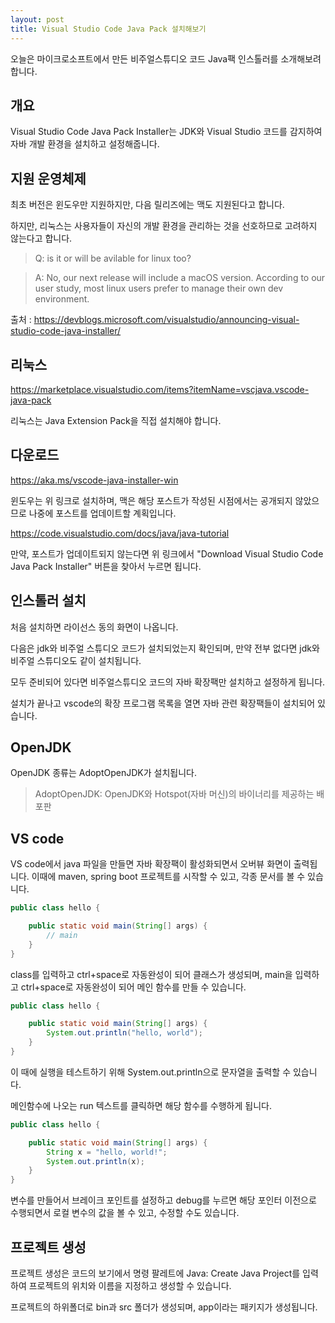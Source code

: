 ```yaml
---
layout: post
title: Visual Studio Code Java Pack 설치해보기
---
```


오늘은 마이크로소프트에서 만든 비주얼스튜디오 코드 Java팩 인스톨러를 소개해보려 합니다.

## 개요

Visual Studio Code Java Pack Installer는 JDK와 Visual Studio 코드를 감지하여 자바 개발 환경을 설치하고 설정해줍니다.

## 지원 운영체제

최초 버전은 윈도우만 지원하지만, 다음 릴리즈에는 맥도 지원된다고 합니다.

하지만, 리눅스는 사용자들이 자신의 개발 환경을 관리하는 것을 선호하므로 고려하지 않는다고 합니다.

> Q: is it or will be avilable for linux too?

> A: No, our next release will include a macOS version. According to our user study, most linux users prefer to manage their own dev environment. 

출처 : https://devblogs.microsoft.com/visualstudio/announcing-visual-studio-code-java-installer/

## 리눅스

https://marketplace.visualstudio.com/items?itemName=vscjava.vscode-java-pack

리눅스는 Java Extension Pack을 직접 설치해야 합니다.

## 다운로드

https://aka.ms/vscode-java-installer-win

윈도우는 위 링크로 설치하며, 맥은 해당 포스트가 작성된 시점에서는 공개되지 않았으므로 나중에 포스트를 업데이트할 계획입니다.

https://code.visualstudio.com/docs/java/java-tutorial

만약, 포스트가 업데이트되지 않는다면 위 링크에서 "Download Visual Studio Code Java Pack Installer" 버튼을 찾아서 누르면 됩니다.

## 인스톨러 설치

처음 설치하면 라이선스 동의 화면이 나옵니다.

다음은 jdk와 비주얼 스튜디오 코드가 설치되었는지 확인되며, 만약 전부 없다면 jdk와 비주얼 스튜디오도 같이 설치됩니다.

모두 준비되어 있다면 비주얼스튜디오 코드의 자바 확장팩만 설치하고 설정하게 됩니다.

설치가 끝나고 vscode의 확장 프로그램 목록을 열면 자바 관련 확장팩들이 설치되어 있습니다.

## OpenJDK

OpenJDK 종류는 AdoptOpenJDK가 설치됩니다.

> AdoptOpenJDK: OpenJDK와 Hotspot(자바 머신)의 바이너리를 제공하는 배포판

## VS code

VS code에서 java 파일을 만들면 자바 확장팩이 활성화되면서 오버뷰 화면이 출력됩니다. 이때에 maven, spring boot 프로젝트를 시작할 수 있고, 각종 문서를 볼 수 있습니다. 

```java
public class hello {

    public static void main(String[] args) {
        // main
    }
}
```

class를 입력하고 ctrl+space로 자동완성이 되어 클래스가 생성되며, main을 입력하고 ctrl+space로 자동완성이 되어 메인 함수를 만들 수 있습니다.

```java
public class hello {

    public static void main(String[] args) {
        System.out.println("hello, world");
    }
}
```

이 때에 실행을 테스트하기 위해 System.out.println으로 문자열을 출력할 수 있습니다. 

메인함수에 나오는 run 텍스트를 클릭하면 해당 함수를 수행하게 됩니다.

```java
public class hello {

    public static void main(String[] args) {
        String x = "hello, world!";
        System.out.println(x);
    }
}
```

변수를 만들어서 브레이크 포인트를 설정하고 debug를 누르면 해당 포인터 이전으로 수행되면서 로컬 변수의 값을 볼 수 있고, 수정할 수도 있습니다.

## 프로젝트 생성

프로젝트 생성은 코드의 보기에서 명령 팔레트에 Java: Create Java Project를 입력하여 프로젝트의 위치와 이름을 지정하고 생성할 수 있습니다.

프로젝트의 하위폴더로 bin과 src 폴더가 생성되며, app이라는 패키지가 생성됩니다.

